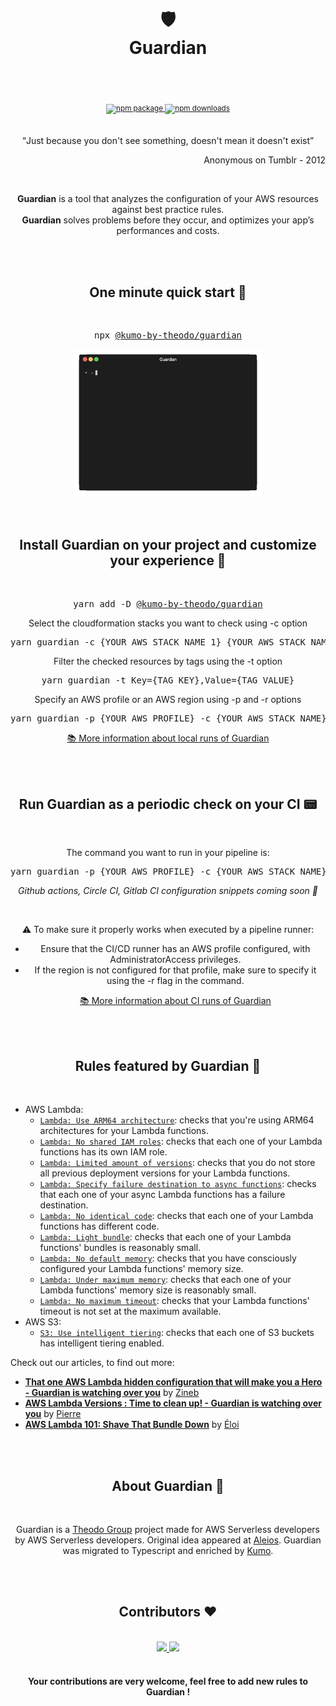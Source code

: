 <div align="center">
  <h1>
    <br/>
    <br/>
    🛡
    <br />
    Guardian
    <br />
    <br />
  </h1>
  <sup>
    <br />
    <a href="https://www.npmjs.com/package/@kumo-by-theodo/guardian">
       <img src="https://img.shields.io/npm/v/@kumo-by-theodo/guardian.svg" alt="npm package" />
    </a>
    <a href="https://www.npmjs.com/package/@kumo-by-theodo/guardian">
      <img src="https://img.shields.io/npm/dm/@kumo-by-theodo/guardian.svg" alt="npm downloads" />
    </a>
  </sup>
  <br />
  <br />
  <p>
    <q>Just because you don't see something, doesn't mean it doesn't exist</q>
  </p>
   <p align="right"> Anonymous on Tumblr - 2012 </p>
   <br/>
  <p>
    <b>Guardian</b> is a tool that analyzes the configuration of your AWS resources against best practice rules. <br /><b>Guardian</b> solves problems before they occur, and optimizes your app’s performances and costs.
  </p>
</div>
<br />
<br />
<div align="center">
  <h2>One minute quick start 🚀</h2>
  <br />
  <pre>npx <a href="https://www.npmjs.com/package/@kumo-by-theodo/guardian">@kumo-by-theodo/guardian</a></pre>
    <img src="./docs/images/guardian-run.gif" style="width: 60%">
  <br />
  <br />
</div>
<br />
<div align="center">
  <h2>Install Guardian on your project and customize your experience 🔎</h2>
  <br />
  <pre>yarn add -D <a href="https://www.npmjs.com/package/@kumo-by-theodo/guardian">@kumo-by-theodo/guardian</a></pre>

  <p>Select the cloudformation stacks you want to check using -c option</p>
  <pre>yarn guardian -c {YOUR_AWS_STACK_NAME_1} {YOUR_AWS_STACK_NAME_2}</pre>

  <p>Filter the checked resources by tags using the -t option</p>
  <pre>yarn guardian -t Key={TAG_KEY},Value={TAG_VALUE}</pre>

  <p>Specify an AWS profile or an AWS region using -p and -r options</p>
  <pre>yarn guardian -p {YOUR_AWS_PROFILE} -c {YOUR_AWS_STACK_NAME} -r {YOUR_AWS_REGION}</pre>

  <p><a href="./docs/running-locally.md">📚 More information about local runs of Guardian</a></p>
  <br />
</div>
<br />
<div align="center">
  <h2>Run Guardian as a periodic check on your CI 📟</h2>
  <br />
  <p>The command you want to run in your pipeline is:</p>
  <pre>yarn guardian -p {YOUR_AWS_PROFILE} -c {YOUR_AWS_STACK_NAME} -r {YOUR_AWS_REGION}</pre>

  <p><i>Github actions, Circle CI, Gitlab CI configuration snippets coming soon 🚀</i></p>
  <br/>
  <p>⚠️ To make sure it properly works when executed by a pipeline runner:<br/>

- Ensure that the CI/CD runner has an AWS profile configured, with AdministratorAccess privileges.<br/>
- If the region is not configured for that profile, make sure to specify it using the -r flag in the command.<br/></p>
  <p><a href="./docs/running-in-ci.md">📚 More information about CI runs of Guardian</a></p>
</div>
<br />
<br />
<h2 align="center">Rules featured by Guardian 📏</h2>
<br />

- AWS Lambda:
  - [`Lambda: Use ARM64 architecture`](./docs/rules/use-arm.md): checks that you're using ARM64 architectures for your Lambda functions.
  - [`Lambda: No shared IAM roles`](./docs/rules/no-shared-iam-roles.md): checks that each one of your Lambda functions has its own IAM role.
  - [`Lambda: Limited amount of versions`](./docs/rules/limited-amount-of-versions.md): checks that you do not store all previous deployment versions for your Lambda functions.
  - [`Lambda: Specify failure destination to async functions`](./docs/rules/async-specify-failure-destination.md): checks that each one of your async Lambda functions has a failure destination.
  - [`Lambda: No identical code`](./docs/rules/no-identical-code.md): checks that each one of your Lambda functions has different code.
  - [`Lambda: Light bundle`](./docs/rules/light-bundle.md): checks that each one of your Lambda functions' bundles is reasonably small.
  - [`Lambda: No default memory`](./docs/rules/no-default-memory.md): checks that you have consciously configured your Lambda functions' memory size.
  - [`Lambda: Under maximum memory`](./docs/rules/under-max-memory.md): checks that each one of your Lambda functions' memory size is reasonably small.
  - [`Lambda: No maximum timeout`](./docs/rules/no-max-timeout.md): checks that your Lambda functions' timeout is not set at the maximum available.
- AWS S3:
  - [`S3: Use intelligent tiering`](./docs/rules/use-intelligent-tiering.md): checks that each one of S3 buckets has intelligent tiering enabled.

<p>Check out our articles, to find out more:</p>

- <a href='https://dev.to/kumo/that-one-aws-lambda-hidden-configuration-that-will-make-you-a-hero-guardian-is-watching-over-you-5gi7'><b>That one AWS Lambda hidden configuration that will make you a Hero - Guardian is watching over you</b></a> by <a href='https://twitter.com/Gozinebgo'>Zineb</a>
- <a href='https://dev.to/kumo/aws-lambda-versions-time-to-clean-up-guardian-is-watching-over-you-jkd'><b>AWS Lambda Versions : Time to clean up! - Guardian is watching over you</b></a> by <a href='https://twitter.com/PierreChollet22'>Pierre</a>
- <a href='https://dev.to/kumo/aws-lambda-101-shave-that-bundle-down-48c7'><b>AWS Lambda 101: Shave That Bundle Down</b></a> by <a href='https://twitter.com/eloiatheodo'>Éloi</a>

<br />
<br />
<div align="center">
  <h2>About Guardian 📰</h2>
  <br />
  <p>
  Guardian is a <a href='https://www.theodo.fr/startup-studio-m33'>Theodo Group</a> project made for AWS Serverless developers by AWS Serverless developers. Original idea appeared at <a href='https://www.aleios.com/'>Aleios</a>. Guardian was migrated to Typescript and enriched by <a href='https://www.theodo.com/experts/serverless'>Kumo</a>.
  </p>
</div>
<br />
<br />
<div align="center">
  <h2>Contributors ❤️</h2>
  <br />
  <a href="https://github.com/kumo-by-theodo/guardian/graphs/contributors">
    <img src="https://contrib.rocks/image?repo=kumo-by-theodo/guardian" />
  </a>
  <a href="https://github.com/aleios-cloud/sls-dev-tools/graphs/contributors">
    <img src="https://contrib.rocks/image?repo=aleios-cloud/sls-dev-tools" />
  </a>
  <br/>
  <br/>
  <h4>Your contributions are very welcome, feel free to add new rules to Guardian !</h4>
  <br />
  <br />
</div>
